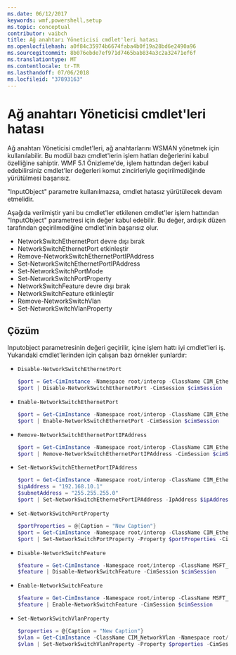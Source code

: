 ```yaml
---
ms.date: 06/12/2017
keywords: wmf,powershell,setup
ms.topic: conceptual
contributor: vaibch
title: Ağ anahtarı Yöneticisi cmdlet'leri hatası
ms.openlocfilehash: a0f84c35974b6674faba4b0f19a28bd6e2490a96
ms.sourcegitcommit: 8b076ebde7ef971d7465bab834a3c2a32471ef6f
ms.translationtype: MT
ms.contentlocale: tr-TR
ms.lasthandoff: 07/06/2018
ms.locfileid: "37893163"
---
```

# <a name="network-switch-manager-cmdlets-failure"></a>Ağ anahtarı Yöneticisi cmdlet'leri hatası

Ağ anahtarı Yöneticisi cmdlet'leri, ağ anahtarlarını WSMAN yönetmek için kullanılabilir.
Bu modül bazı cmdlet'lerin işlem hatları değerlerini kabul özelliğine sahiptir.
WMF 5.1 Önizleme'de, işlem hattından değeri kabul edebilirsiniz cmdlet'ler değerleri komut zincirleriyle geçirilmediğinde yürütülmesi başarısız.

"InputObject" parametre kullanılmazsa, cmdlet hatasız yürütülecek devam etmelidir.

Aşağıda verilmiştir yani bu cmdlet'ler etkilenen cmdlet'ler işlem hattından "InputObject" parametresi için değer kabul edebilir.
Bu değer, ardışık düzen tarafından geçirilmediğine cmdlet'inin başarısız olur.

- NetworkSwitchEthernetPort devre dışı bırak
- NetworkSwitchEthernetPort etkinleştir
- Remove-NetworkSwitchEthernetPortIPAddress
- Set-NetworkSwitchEthernetPortIPAddress
- Set-NetworkSwitchPortMode
- Set-NetworkSwitchPortProperty
- NetworkSwitchFeature devre dışı bırak
- NetworkSwitchFeature etkinleştir
- Remove-NetworkSwitchVlan
- Set-NetworkSwitchVlanProperty

## <a name="resolution"></a>Çözüm

Inputobject parametresinin değeri geçirilir, içine işlem hattı iyi cmdlet'leri iş. Yukarıdaki cmdlet'lerinden için çalışan bazı örnekler şunlardır:

- `Disable-NetworkSwitchEthernetPort`

  ```powershell
  $port = Get-CimInstance -Namespace root/interop -ClassName CIM_EthernetPort -CimSession $cimSession | Select-Object -First 1
  $port | Disable-NetworkSwitchEthernetPort -CimSession $cimSession
  ```

- `Enable-NetworkSwitchEthernetPort`

  ```powershell
  $port = Get-CimInstance -Namespace root/interop -ClassName CIM_EthernetPort -CimSession $cimSession | Select-Object -First 1
  $port | Enable-NetworkSwitchEthernetPort -CimSession $cimSession
  ```

- `Remove-NetworkSwitchEthernetPortIPAddress`

  ```powershell
  $port = Get-CimInstance -Namespace root/interop -ClassName CIM_EthernetPort -CimSession $cimSession | Select-Object -First 1
  $port | Remove-NetworkSwitchEthernetPortIPAddress -CimSession $cimSession
  ```

- `Set-NetworkSwitchEthernetPortIPAddress`

  ```powershell
  $port = Get-CimInstance -Namespace root/interop -ClassName CIM_EthernetPort -CimSession $cimSession | Select-Object -First 1
  $ipAddress = "192.168.10.1"
  $subnetAddress = "255.255.255.0"
  $port | Set-NetworkSwitchEthernetPortIPAddress -IpAddress $ipAddress -SubnetAddress $subnetAddress -CimSession $cimSession
  ```

- `Set-NetworkSwitchPortProperty`

  ```powershell
  $portProperties = @{Caption = "New Caption"}
  $port = Get-CimInstance -Namespace root/interop -ClassName CIM_EthernetPort -CimSession $cimSession | Select-Object -First 1
  $port | Set-NetworkSwitchPortProperty -Property $portProperties -CimSession $cimSession
  ```

- `Disable-NetworkSwitchFeature`

  ```powershell
  $feature = Get-CimInstance -Namespace root/interop -ClassName MSFT_Feature -CimSession $cimSession | Select-Object -First 1
  $feature | Disable-NetworkSwitchFeature -CimSession $cimSession
  ```

- `Enable-NetworkSwitchFeature`

  ```powershell
  $feature = Get-CimInstance -Namespace root/interop -ClassName MSFT_Feature -CimSession $cimSession | Select-Object -First 1
  $feature | Enable-NetworkSwitchFeature -CimSession $cimSession
  ```

- `Set-NetworkSwitchVlanProperty`

  ```powershell
  $properties = @{Caption = "New Caption"}
  $vlan = Get-CimInstance -ClassName CIM_NetworkVlan -Namespace root/interop -CimSession $cimSession | Select-Object -First 1
  $vlan | Set-NetworkSwitchVlanProperty -Property $properties -CimSession $cimSession
  ```